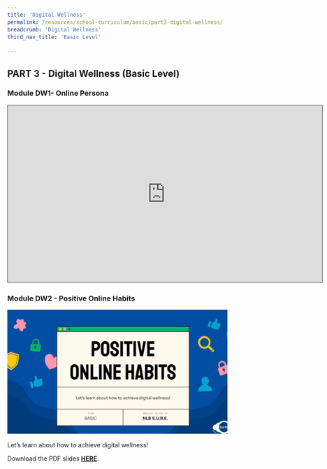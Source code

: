 ```yaml
---
title: 'Digital Wellness'
permalink: /resources/school-curriculum/basic/part3-digital-wellness/
breadcrumb: 'Digital Wellness'
third_nav_title: 'Basic Level'

---
```


## PART 3 - Digital Wellness (Basic Level)



### Module DW1- Online Persona

<iframe src="https://nlb.ap.panopto.com/Panopto/Pages/Embed.aspx?id=07f37044-599f-4ea2-8327-b0b2006900ce&autoplay=false&offerviewer=true&showtitle=true&showbrand=true&captions=false&interactivity=all" height="405" width="720" style="border: 1px solid #464646;" allowfullscreen allow="autoplay" aria-label="Panopto Embedded Video Player"></iframe>




### Module DW2 - Positive Online Habits

![](../images/basic-dw2.JPG)

Let’s learn about how to achieve digital wellness!

Download the PDF slides **[HERE](https://go.gov.sg/sure-dw2-basic-slides)**.




